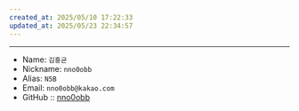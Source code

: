 ```yaml
---
created_at: 2025/05/10 17:22:33
updated_at: 2025/05/23 22:34:57
---
```

---
- Name: `김홍균` 
- Nickname: `nno0obb`
- Alias: `N5B`
- Email: `nno0obb@kakao.com`
- GitHub :: [nno0obb](https://github.com/nno0obb)
